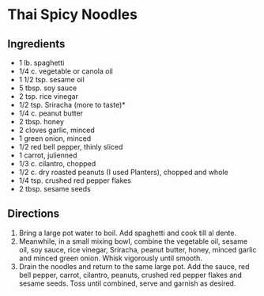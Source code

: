 # Thai Spicy Noodles

## Ingredients
- 1 lb. spaghetti
- 1/4 c. vegetable or canola oil
- 1 1/2 tsp. sesame oil
- 5 tbsp. soy sauce
- 2 tsp. rice vinegar
- 1/2 tsp. Sriracha (more to taste)*
- 1/4 c. peanut butter
- 2 tbsp. honey
- 2 cloves garlic, minced
- 1 green onion, minced
- 1/2 red bell pepper, thinly sliced
- 1 carrot, julienned
- 1/3 c. cilantro, chopped
- 1/2 c. dry roasted peanuts (I used Planters), chopped and whole
- 1/4 tsp. crushed red pepper flakes
- 2 tbsp. sesame seeds

## Directions
1. Bring a large pot water to boil. Add spaghetti and cook till al dente.
1. Meanwhile, in a small mixing bowl, combine the vegetable oil, sesame oil, soy sauce, rice vinegar, Sriracha, peanut butter, honey, minced garlic and minced green onion. Whisk vigorously until smooth.
1. Drain the noodles and return to the same large pot. Add the sauce, red bell pepper, carrot, cilantro, peanuts, crushed red pepper flakes and sesame seeds. Toss until combined, serve and garnish as desired.
